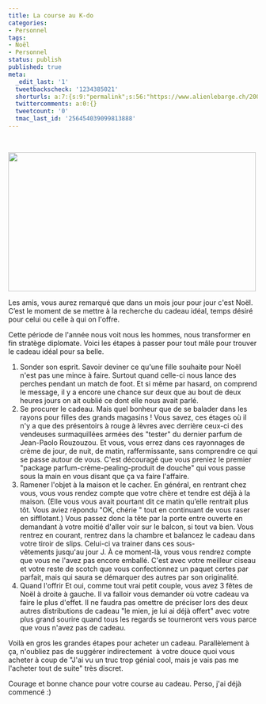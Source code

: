 ```yaml
---
title: La course au K-do
categories:
- Personnel
tags:
- Noël
- Personnel
status: publish
published: true
meta:
  _edit_last: '1'
  tweetbackscheck: '1234385021'
  shorturls: a:7:{s:9:"permalink";s:56:"https://www.alienlebarge.ch/2008/11/25/la-course-au-k-do/";s:7:"tinyurl";s:25:"https://tinyurl.com/bgtv85";s:4:"isgd";s:17:"https://is.gd/in0D";s:5:"bitly";s:18:"https://bit.ly/aevV";s:5:"snipr";s:22:"https://snipr.com/bakk6";s:5:"snurl";s:22:"https://snurl.com/bakk6";s:7:"snipurl";s:24:"https://snipurl.com/bakk6";}
  twittercomments: a:0:{}
  tweetcount: '0'
  tmac_last_id: '256454039099813888'
---
```

 

<img class="alignnone size-medium wp-image-797" title="Noël" src="https://dlgjp9x71cipk.cloudfront.net/2008/11/noel.png" alt="" width="500" height="281" />

Les amis, vous aurez remarqué que dans un mois jour pour jour c'est Noël. C’est le moment de se mettre à la recherche du cadeau idéal, temps désiré pour celui ou celle à qui on l'offre.

Cette période de l'année nous voit nous les hommes, nous transformer en fin stratège diplomate. Voici les étapes à passer pour tout mâle pour trouver le cadeau idéal pour sa belle.
<ol>
	<li>Sonder son esprit.
Savoir deviner ce qu'une fille souhaite pour Noël n'est pas une mince à faire. Surtout quand celle-ci nous lance des perches pendant un match de foot. Et si même par hasard, on comprend le message, il y a encore une chance sur deux que au bout de deux <span>heures</span> jours on ait oublié ce dont elle nous avait parlé.</li>
	<li>Se procurer le cadeau.
Mais quel bonheur que de se balader dans les rayons pour filles des grands magasins ! Vous savez, ces étages où il n'y a que des présentoirs à rouge à lèvres avec derrière ceux-ci des vendeuses surmaquillées armées des "tester" du dernier parfum de Jean-Paolo Rouzouzou. Et vous, vous errez dans ces rayonnages de crème de jour, de nuit, de matin, raffermissante, sans comprendre ce qui se passe autour de vous. C'est découragé que vous preniez le premier "package parfum-crème-pealing-produit de douche" qui vous passe sous la main en vous disant que ça va faire l'affaire.</li>
	<li>Ramener l'objet à la maison et le cacher.
En général, en rentrant chez vous, vous vous rendez compte que votre chère et tendre est déjà à la maison. (Elle vous vous avait pourtant dit ce matin qu’elle rentrait plus tôt. Vous aviez répondu "OK, chérie " tout en continuant de vous raser en sifflotant.)
Vous passez donc la tête par la porte entre ouverte en demandant à votre moitié d'aller voir sur le balcon, si tout va bien. Vous rentrez en courant, rentrez dans la chambre et balancez le cadeau dans votre tiroir de slips. Celui-ci va trainer dans ces sous-vêtements jusqu'au jour J. À ce moment-là, vous vous rendrez compte que vous ne l'avez pas encore emballé. C'est avec votre meilleur ciseau et votre reste de scotch que vous confectionnez un paquet certes par parfait, mais qui saura se démarquer des autres par son originalité.</li>
	<li>Quand l'offrir
Et oui, comme tout vrai petit couple, vous avez 3 fêtes de Noël à droite à gauche. Il va falloir vous demander où votre cadeau va faire le plus d'effet. Il ne faudra pas omettre de préciser lors des deux autres distributions de cadeau "le mien, je lui ai déjà offert" avec votre plus grand sourire quand tous les regards se tourneront vers vous parce que vous n'avez pas de cadeau.</li>
</ol>
Voilà en gros les grandes étapes pour acheter un cadeau. Parallèlement à ça, n'oubliez pas de suggérer indirectement  à votre douce quoi vous acheter à coup de "J'ai vu un truc trop génial cool, mais je vais pas me l'acheter tout de suite" très discret.

Courage et bonne chance pour votre course au cadeau. Perso, j'ai déjà commencé :)
